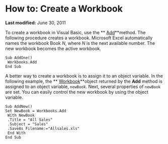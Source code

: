 
# How to: Create a Workbook

 **Last modified:** June 30, 2011

To create a workbook in Visual Basic, use the  ** [Add](ea9f2a2c-3cad-0c35-37b5-82da2f24b876.md)**method. The following procedure creates a workbook. Microsoft Excel automatically names the workbook Book _N_, where  _N_ is the next available number. The new workbook becomes the active workbook.



```
Sub AddOne() 
 Workbooks.Add 
End Sub
```

A better way to create a workbook is to assign it to an object variable. In the following example, the  ** [Workbook](8c00aa60-c974-eed3-0812-3c9625eb0d4c.md)**object returned by the  **Add** method is assigned to an object variable, `newBook`. Next, several properties of  `newBook` are set. You can easily control the new workbook by using the object variable.



```
Sub AddNew() 
Set NewBook = Workbooks.Add 
 With NewBook 
 .Title = "All Sales" 
 .Subject = "Sales" 
 .SaveAs Filename:="Allsales.xls" 
 End With 
End Sub
```

